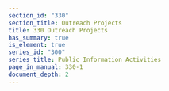 ```yaml
---
section_id: "330"
section_title: Outreach Projects
title: 330 Outreach Projects
has_summary: true
is_element: true
series_id: "300"
series_title: Public Information Activities
page_in_manual: 330-1
document_depth: 2
---
```

